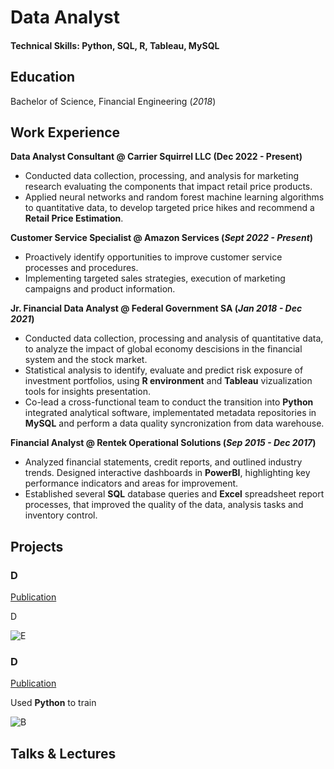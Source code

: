 # Data Analyst

#### Technical Skills: Python, SQL, R, Tableau, MySQL

## Education
Bachelor of Science, Financial Engineering (_2018_)

## Work Experience
**Data Analyst Consultant @ Carrier Squirrel LLC (Dec 2022 - Present)**
- Conducted data collection, processing, and analysis for marketing research evaluating the components that impact retail price products.
- Applied neural networks and random forest machine learning algorithms to quantitative data, to develop targeted price hikes and recommend a **Retail Price Estimation**.

**Customer Service Specialist @ Amazon Services (_Sept 2022 - Present_)**
- Proactively identify opportunities to improve customer service processes and procedures.
- Implementing targeted sales strategies, execution of marketing campaigns and product information.

**Jr. Financial Data Analyst @ Federal Government SA (_Jan 2018 - Dec 2021_)**
- Conducted data collection, processing and analysis of quantitative data, to analyze the impact of global economy descisions in the financial system and the stock market.
- Statistical analysis to identify, evaluate and predict risk exposure of investment portfolios, using **R environment** and **Tableau** vizualization tools for insights presentation.
- Co-lead a cross-functional team to conduct the transition into **Python** integrated analytical software, implementated metadata repositories in **MySQL** and perform a data quality syncronization from data warehouse.

**Financial Analyst @ Rentek Operational Solutions (_Sep 2015 - Dec 2017_)**
- Analyzed financial statements, credit reports, and outlined industry trends. Designed interactive dashboards in **PowerBI**, highlighting key performance indicators and areas for improvement.
- Established several **SQL** database queries and **Excel** spreadsheet report processes, that improved the quality of the data, analysis tasks and inventory control.

## Projects
### D
[Publication](https://www.)

D

![E](.jpeg)

### D
[Publication](https://www.)

Used **Python** to train 

![B](.jpeg)

## Talks & Lectures
